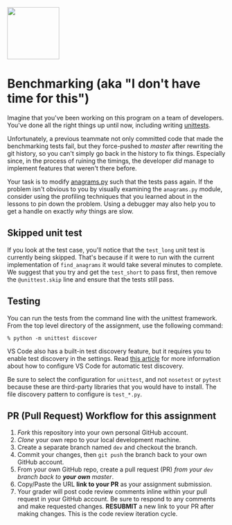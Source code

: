 <img height="120px" src="https://hackernoon.com/hn-images/1*U8AZbgD9wqF1IgVbOWlocg.png">

# Benchmarking (aka "I don't have time for this")

Imagine that you've been working on this program on a team of developers. You've
done all the right things up until now, including writing [unittests](tests/test_anagrams.py).

Unfortunately, a previous teammate not only committed code that made the benchmarking tests fail, but they force-pushed to *master* after rewriting the git history, so you can't simply go back in the history to fix things. Especially since, in the process of ruining the timings, the developer _did_ manage to implement features that weren't there before.

Your task is to modify [anagrams.py](anagrams.py) such that the tests pass again. If the problem isn't obvious to you by visually examining the `anagrams.py` module, consider using the profiling techniques that you learned about in the lessons to pin down the problem. Using a debugger may also help you to get a handle on exactly _why_ things are slow.

## Skipped unit test
If you look at the test case, you'll notice that the `test_long` unit test is currently being skipped. That's because if it were to run with the current implementation of `find_anagrams` it would take several minutes to complete. We suggest that you try and get the `test_short` to pass first, then remove the `@unittest.skip` line and ensure that the tests still pass.

## Testing
You can run the tests from the command line with the unittest framework. From the top level directory of the assignment, use the following command:
```console
% python -m unittest discover
```

VS Code also has a built-in test discovery feature, but it requires you to enable test discovery in the settings. Read [this article](https://code.visualstudio.com/docs/python/testing#_test-discovery) for more information about how to configure VS Code for automatic test discovery.

Be sure to select the configuration for `unittest`, and not `nosetest` or `pytest` because these are third-party libraries that you would have to install. The file discovery pattern to configure is `test_*.py`.


## PR (Pull Request) Workflow for this assignment
1. *Fork* this repository into your own personal GitHub account.
2. *Clone* your own repo to your local development machine.
3. Create a separate branch named `dev` and checkout the branch.
5. Commit your changes, then `git push` the branch back to your own GitHub account.
5. From your own GitHub repo, create a pull request (PR) *from your `dev` branch back to **your own** master*.
6. Copy/Paste the URL **link to your PR** as your assignment submission.
7. Your grader will post code review comments inline within your pull request in your GitHub account. Be sure to respond to any comments and make requested changes. **RESUBMIT** a new link to your PR after making changes. This is the code review iteration cycle.
